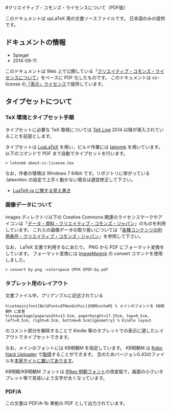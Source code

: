 #クリエイティブ・コモンズ・ライセンスについて（PDF版）

このドキュメントは upLaTeX 用の文書ソースファイルです。
日本語のみの提供です。

## ドキュメントの情報

- Spiegel
- 2014-09-11

このドキュメントは Web 上で公開している「[クリエイティブ・コモンズ・ライセンスについて](http://www.baldanders.info/cc-license.shtml#aboutCC)」をベースに PDF 化したものです。
このドキュメントは cc-license の[「表示」ライセンス](http://creativecommons.org/licenses/by/4.0/)で提供しています。

## タイプセットについて

### TeX 環境とタイプセット手順

タイプセットに必要な TeX 環境については [TeX Live](http://www.tug.org/texlive/) 2014 以降が導入されていることを前提とします。

タイプセットは [LuaLaTeX](http://oku.edu.mie-u.ac.jp/~okumura/texwiki/?LuaTeX) を用い，ビルド作業には [latexmk](http://oku.edu.mie-u.ac.jp/~okumura/texwiki/?Latexmk) を用いています。
以下のコマンドで PDF まで自動でタイプセットを行います。

```
> latexmk about-cc-license.tex
```

なお，作者の環境は Windows 7 64bit です。リポジトリに挙がっている .latexmkrc の設定で上手く動かない場合は適宜修正して下さい。

- [LuaTeX-ja に関する覚え書き](http://www.baldanders.info/mdwiki/#!luatexja.md)

### 画像データについて

images ディレクトリ以下の Creative Commons 関連のライセンスマークやアイコンは「[データ・資料 - クリエイティブ・コモンズ・ジャパン](http://creativecommons.jp/about/downloads/)」のものを利用しています。
これらの画像データの取り扱いについては「[各種コンテンツの利用条件 - クリエイティブ・コモンズ・ジャパン](http://creativecommons.jp/policies/)」を参照して下さい。

なお， LaTeX 文書で利用するにあたり， PNG から PDF にフォーマット変換をしています。
フォーマット変換には [ImageMagick](http://www.imagemagick.org/) の convert コマンドを使用しました。

```
> convert by.png -colorspace CMYK EPDF:by.pdf
```

### タブレット用のレイアウト

文書ファイル中，プリアンブルに記述されている

```
%\setmainjfont[BoldFont=IPAexGothic]{KBMinchoM} % メインのフォントを KB明朝M に変更
%\usepackage[paperwidth=13.5cm, paperheight=17.25cm, top=0.5cm, left=0.5cm, right=0.5cm, bottom=0.5cm]{geometry} % Kindle layout
```

のコメント部分を解除することで Kindle 等のタブレットでの表示に適したレイアウトでタイプセットできます。

なお，メインのフォントには KB明朝M を指定しています。
KB明朝M は [Kobo Hack Uploader](http://ux.getuploader.com/KOBO_HACK/) で[取得](http://ux.getuploader.com/KOBO_HACK/search?q=KBMincho)することができます。
念のためバージョン0.43のファイルを[本家サイトに置いてあります](http://www.baldanders.info/fonts/KBMincho043.zip)。

KB明朝/KB明朝M フォントは [IPAex 明朝フォント](http://ipafont.ipa.go.jp/)の改変版で，画面の小さいタブレット等で見易いよう文字が太くなっています。

### PDF/A

この文書は PDF/A-1b 準拠の PDF として出力されています。
